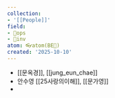 ```yaml
---
collection:
- '[[People]]'
field:
- 🐙ops
- 🐢inv
atom: 👓atom(BE🔄)
created: '2025-10-10'
---
```


- [[문옥경]], [[jung_eun_chae]]
- 안수영 [[25사랑의이해]], [[문가영]]
- 